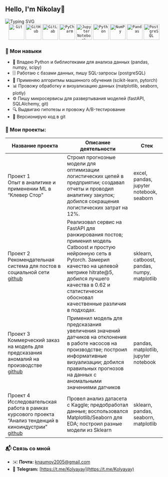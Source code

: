## Hello, I'm Nikolay👋

<img src="https://readme-typing-svg.demolab.com?font=Fira+Code&size=36&pause=1000&color=FFFFFF&width=435&lines=Data+Scientist;ML-engineer" alt="Typing SVG" />  

<div align="center">
	<code><img width="50" src="https://raw.githubusercontent.com/marwin1991/profile-technology-icons/refs/heads/main/icons/git.png" alt="Git" title="Git"/></code>
	<code><img width="50" src="https://raw.githubusercontent.com/marwin1991/profile-technology-icons/refs/heads/main/icons/github.png" alt="GitHub" title="GitHub"/></code>
	<code><img width="50" src="https://raw.githubusercontent.com/marwin1991/profile-technology-icons/refs/heads/main/icons/gitlab.png" alt="GitLab" title="GitLab"/></code>
	<code><img width="50" src="https://raw.githubusercontent.com/marwin1991/profile-technology-icons/refs/heads/main/icons/pycharm.png" alt="PyCharm" title="PyCharm"/></code>
	<code><img width="50" src="https://raw.githubusercontent.com/marwin1991/profile-technology-icons/refs/heads/main/icons/jupyter_notebook.png" alt="Jupyter Notebook" title="Jupyter Notebook"/></code>
	<code><img width="50" src="https://raw.githubusercontent.com/marwin1991/profile-technology-icons/refs/heads/main/icons/python.png" alt="Python" title="Python"/></code>
	<code><img width="50" src="https://raw.githubusercontent.com/marwin1991/profile-technology-icons/refs/heads/main/icons/numpy.png" alt="NumPy" title="NumPy"/></code>
	<code><img width="50" src="https://raw.githubusercontent.com/marwin1991/profile-technology-icons/refs/heads/main/icons/pandas.png" alt="Pandas" title="Pandas"/></code>
	<code><img width="50" src="https://raw.githubusercontent.com/marwin1991/profile-technology-icons/refs/heads/main/icons/postgresql.png" alt="PostgreSQL" title="PostgreSQL"/></code>
</div>

### 🚀 Мои навыки

- 🐍 Владею Python и библиотеками для анализа данных (pandas, numpy, scipy)  
- 🗄 Работаю с базами данных, пишу SQL-запросы (postgreSQL)  
- 🤖 Применяю алгоритмы машинного обучения (scikit-learn, pytorch)  
- 📊 Провожу обработку и визуализацию данных (matplotlib, seaborn, plotly)  
- ⚙️ Пишу микросервисы для развертывания моделей (fastAPI, SQLAlchemy, git)  
- 🔍 Выдвигаю гипотезы и провожу A/B-тестирование  
- 📁 Версионирую код в git  

### 💼 Мои проекты:

| **Название проекта** | **Описание деятельности** | **Стек** |
|----------------------|---------------------|----------|
| Проект 1 <br> Опыт в аналитике и применении ML в “Клевер Стор” <br> | Строил прогнозные модели для оптимизации логистических цепей в предприятии; создавал отчеты и проводил аналитику закупок; добился сокращения логистических затрат на 12%. | excel, pandas, jupyter notebook, seaborn |
| Проект 2 <br> Рекомендательная система для постов в социальной сети <br> [github](https://github.com/kolyal/rec_system_catboost) | Реализовал сервис на FastAPI для ранжирования постов; применил модель Catboost и простую нейронную сеть в Pytorch. Замерил качество на целевой метрике hitrate@5, добился лучшего качества в 0.62 и статистически обосновал качественные различия в подходах. | sklearn, catboost, pandas, numpy, matplotlib |
| Проект 3 Коммерческий заказ на модель для предсказания аномалий на производстве <br> [github](https://github.com/kolyal/pump_project) |Применил модель для предсказания увеличения значений датчиков на отклонения в работе насосов на производстве; построил информативные визуализации; добился правильных прогнозов на данных с аномальными значениями датчиков | pandas, matplotlib, jupyter notebook |
| Проект 4 Исследовательская работа в рамках курсового проекта “Анализ тенденций в киноиндустрии” <br> [github](https://github.com/kolyal/KP) | Провел анализ датасета с Kaggle; предобработал данные; воспользовался Matplotlib/Seaborn для EDA; построил разные модели из Sklearn | sklearn, pandas, seaborn, matplotlib |

### 📬 Связь со мной

- ✉️ **Почта:** [knaumov2005@gmail.com](mailto:knaumov2005@gmail.com)
- 💬 **Telegram:** [https://t.me/Kolyayay](https://t.me/Kolyayay)



<!--
**kolyal/kolyal** is a ✨ _special_ ✨ repository because its `README.md` (this file) appears on your GitHub profile.

Here are some ideas to get you started:

- 🔭 I’m currently working on ...
- 🌱 I’m currently learning ...
- 👯 I’m looking to collaborate on ...
- 🤔 I’m looking for help with ...
- 💬 Ask me about ...
- 📫 How to reach me: ...
- 😄 Pronouns: ...
- ⚡ Fun fact: ...
-->
